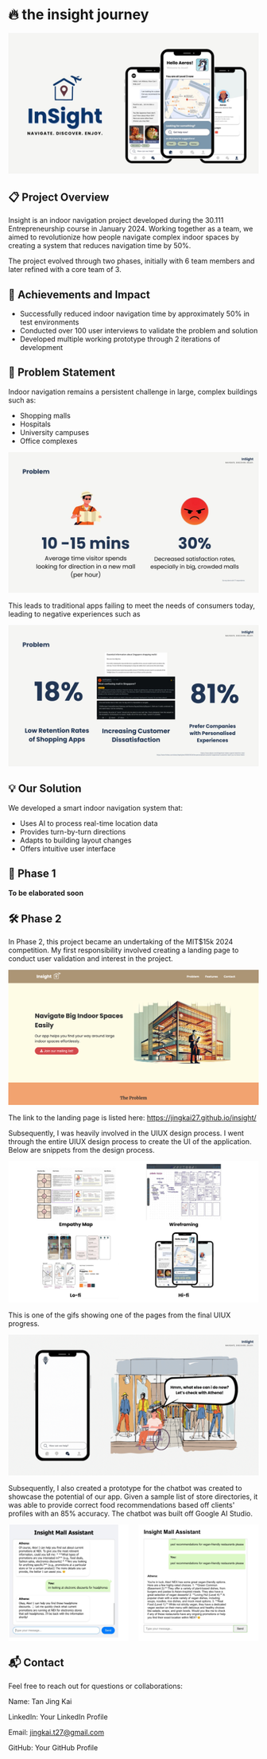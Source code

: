 # 🔥 the insight journey

![Fire Detection](./img/insight.jpg) <!-- Replace with an image/gif of your model in action -->

## 📋 Project Overview

Insight is an indoor navigation project developed during the 30.111 Entrepreneurship course in January 2024. Working together as a team, we aimed to revolutionize how people navigate complex indoor spaces by creating a system that reduces navigation time by 50%. 

The project evolved through two phases, initially with 6 team members and later refined with a core team of 3.

## 🌟 Achievements and Impact

- Successfully reduced indoor navigation time by approximately 50% in test environments
- Conducted over 100 user interviews to validate the problem and solution
- Developed multiple working prototype through 2 iterations of development

## 🎯 Problem Statement

Indoor navigation remains a persistent challenge in large, complex buildings such as:
- Shopping malls
- Hospitals
- University campuses
- Office complexes

![Fire Detection](./img/insight-prob1.jpg) <!-- Replace with an image/gif of your model in action -->

This leads to traditional apps failing to meet the needs of consumers today, leading to negative experiences such as

![Fire Detection](./img/insight-prob2.jpg) <!-- Replace with an image/gif of your model in action -->


## 💡 Our Solution

We developed a smart indoor navigation system that:
- Uses AI to process real-time location data
- Provides turn-by-turn directions
- Adapts to building layout changes
- Offers intuitive user interface

## 🚀 Phase 1

**To be elaborated soon**

## 🛠️ Phase 2

In Phase 2, this project became an undertaking of the MIT$15k 2024 competition. My first responsibility involved creating a landing page to conduct user validation and interest in the project. 

![insight](./img/insight-pic2.png) <!-- Replace with an image/gif of your model in action -->

The link to the landing page is listed here: https://jingkai27.github.io/insight/ 

Subsequently, I was heavily involved in the UIUX design process. I went through the entire UIUX design process to create the UI of the application. Below are snippets from the design process.

![insight](./img/insight-pic1.jpg) <!-- Replace with an image/gif of your model in action -->

This is one of the gifs showing one of the pages from the final UIUX progress. 

![insight](./img/insight-chatbot.gif) <!-- Replace with an image/gif of your model in action -->

Subsequently, I also created a prototype for the chatbot was created to showcase the potential of our app. Given a sample list of store directories, it was able to provide correct food recommendations based off clients' profiles with an 85% accuracy. The chatbot was built off Google AI Studio. 

<div style="display: flex; justify-content: space-between;">
    <img src="./img/insight-chatbot.jpg" width="48%" alt="insight chatbot">
    <img src="./img/insight-chatbot1.jpg" width="48%" alt="insight chatbot">
</div>




## 📬 Contact
Feel free to reach out for questions or collaborations:

Name: Tan Jing Kai

LinkedIn: Your LinkedIn Profile

Email: jingkai.t27@gmail.com

GitHub: Your GitHub Profile